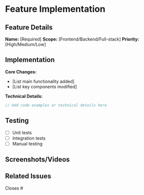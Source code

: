 # Feature Implementation

## Feature Details
**Name:** [Required]
**Scope:** [Frontend/Backend/Full-stack]
**Priority:** [High/Medium/Low]

## Implementation
**Core Changes:**
- [List main functionality added]
- [List key components modified]

**Technical Details:**
```typescript
// Add code examples or technical details here
```

## Testing
- [ ] Unit tests
- [ ] Integration tests
- [ ] Manual testing

## Screenshots/Videos
<!-- Add any visual evidence of the feature -->

## Related Issues
Closes #
